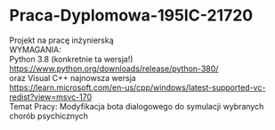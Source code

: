 # Praca-Dyplomowa-195IC-21720
Projekt na pracę inżynierską<br>
WYMAGANIA: <br>
Python 3.8 (konkretnie ta wersja!) <br>
https://www.python.org/downloads/release/python-380/ <br>
oraz Visual C++ najnowsza wersja <br>
https://learn.microsoft.com/en-us/cpp/windows/latest-supported-vc-redist?view=msvc-170 <br>
Temat Pracy: Modyfikacja bota dialogowego do symulacji wybranych chorób psychicznych
